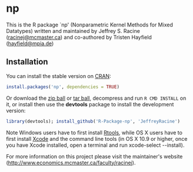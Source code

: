 # np

This is the R package `np' (Nonparametric Kernel Methods for Mixed Datatypes) written and maintained by Jeffrey S. Racine (racinej@mcmaster.ca) and co-authored by Tristen Hayfield (hayfield@mpia.de)

## Installation

You can install the stable version on [CRAN](http://cran.r-project.org/package=np):

```r
install.packages('np', dependencies = TRUE)
```

Or download the [zip ball](https://github.com/JeffreyRacine/R-Package-np/zipball/master) or [tar ball](https://github.com/JeffreyRacine/R-Package-np/tarball/master), decompress and run `R CMD INSTALL` on it, or install then use the **devtools** package to install the development version:

```r
library(devtools); install_github('R-Package-np', 'JeffreyRacine')
```

Note Windows users have to first install
[Rtools](http://cran.r-project.org/bin/windows/Rtools), while OS X
users have to first install
[Xcode](https://itunes.apple.com/us/app/xcode/id497799835) and the
command line tools (in OS X 10.9 or higher, once you have Xcode
installed, open a terminal and run xcode-select --install).

For more information on this project please visit the maintainer's website (http://www.economics.mcmaster.ca/faculty/racinej).

